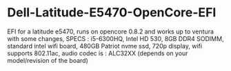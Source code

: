 # Dell-Latitude-E5470-OpenCore-EFI
EFI for a latitude e5470, runs on opencore 0.8.2 and works up to ventura with some changes, SPECS : i5-6300HQ, Intel HD 530, 8GB DDR4 SODIMM, standard intel wifi board, 480GB Patriot nvme ssd, 720p display, wifi supports 802.11ac, audio codec is : ALC32XX (depends on your model/revision of the board)
